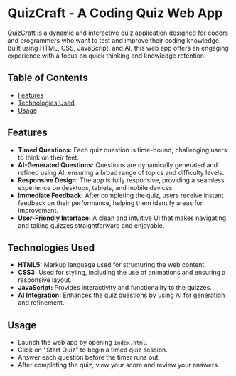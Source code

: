 # **QuizCraft - A Coding Quiz Web App**

QuizCraft is a dynamic and interactive quiz application designed for coders and programmers who want to test and improve their coding knowledge. Built using HTML, CSS, JavaScript, and AI, this web app offers an engaging experience with a focus on quick thinking and knowledge retention.

## **Table of Contents**
- [Features](#features)
- [Technologies Used](#technologies-used)
- [Usage](#usage)

## **Features**
- **Timed Questions:** Each quiz question is time-bound, challenging users to think on their feet.
- **AI-Generated Questions:** Questions are dynamically generated and refined using AI, ensuring a broad range of topics and difficulty levels.
- **Responsive Design:** The app is fully responsive, providing a seamless experience on desktops, tablets, and mobile devices.
- **Immediate Feedback:** After completing the quiz, users receive instant feedback on their performance, helping them identify areas for improvement.
- **User-Friendly Interface:** A clean and intuitive UI that makes navigating and taking quizzes straightforward and enjoyable.

## **Technologies Used**
- **HTML5:** Markup language used for structuring the web content.
- **CSS3:** Used for styling, including the use of animations and ensuring a responsive layout.
- **JavaScript:** Provides interactivity and functionality to the quizzes.
- **AI Integration:** Enhances the quiz questions by using AI for generation and refinement.

## **Usage**
- Launch the web app by opening `index.html`.
- Click on "Start Quiz" to begin a timed quiz session.
- Answer each question before the timer runs out.
- After completing the quiz, view your score and review your answers.
